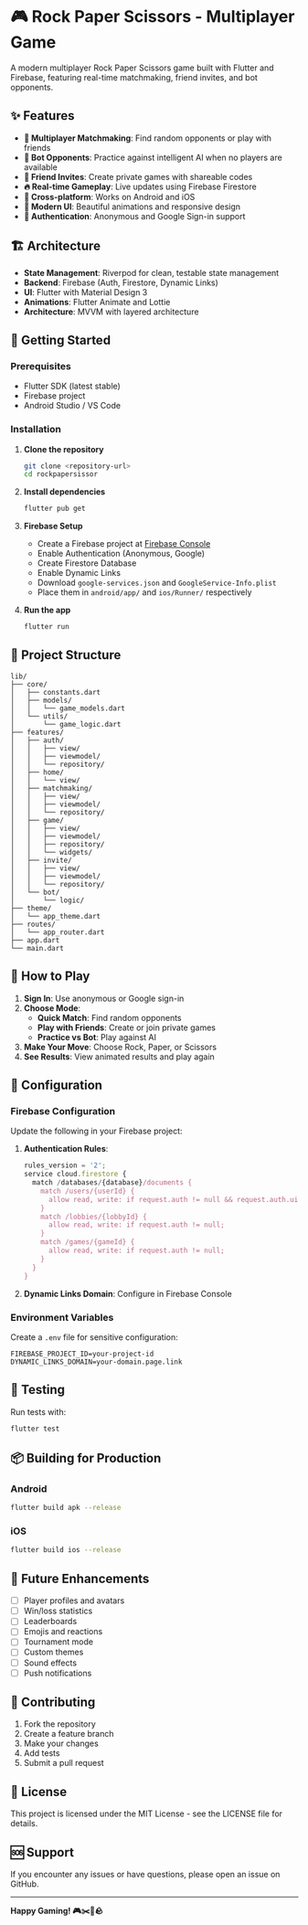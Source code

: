 # 🎮 Rock Paper Scissors - Multiplayer Game

A modern multiplayer Rock Paper Scissors game built with Flutter and Firebase, featuring real-time matchmaking, friend invites, and bot opponents.

## ✨ Features

- **🎯 Multiplayer Matchmaking**: Find random opponents or play with friends
- **🤖 Bot Opponents**: Practice against intelligent AI when no players are available
- **👥 Friend Invites**: Create private games with shareable codes
- **🔥 Real-time Gameplay**: Live updates using Firebase Firestore
- **📱 Cross-platform**: Works on Android and iOS
- **🎨 Modern UI**: Beautiful animations and responsive design
- **🔐 Authentication**: Anonymous and Google Sign-in support

## 🏗️ Architecture

- **State Management**: Riverpod for clean, testable state management
- **Backend**: Firebase (Auth, Firestore, Dynamic Links)
- **UI**: Flutter with Material Design 3
- **Animations**: Flutter Animate and Lottie
- **Architecture**: MVVM with layered architecture

## 🚀 Getting Started

### Prerequisites

- Flutter SDK (latest stable)
- Firebase project
- Android Studio / VS Code

### Installation

1. **Clone the repository**
   ```bash
   git clone <repository-url>
   cd rockpapersissor
   ```

2. **Install dependencies**
   ```bash
   flutter pub get
   ```

3. **Firebase Setup**
   - Create a Firebase project at [Firebase Console](https://console.firebase.google.com/)
   - Enable Authentication (Anonymous, Google)
   - Create Firestore Database
   - Enable Dynamic Links
   - Download `google-services.json` and `GoogleService-Info.plist`
   - Place them in `android/app/` and `ios/Runner/` respectively

4. **Run the app**
   ```bash
   flutter run
   ```

## 📁 Project Structure

```
lib/
├── core/
│   ├── constants.dart
│   ├── models/
│   │   └── game_models.dart
│   └── utils/
│       └── game_logic.dart
├── features/
│   ├── auth/
│   │   ├── view/
│   │   ├── viewmodel/
│   │   └── repository/
│   ├── home/
│   │   └── view/
│   ├── matchmaking/
│   │   ├── view/
│   │   ├── viewmodel/
│   │   └── repository/
│   ├── game/
│   │   ├── view/
│   │   ├── viewmodel/
│   │   ├── repository/
│   │   └── widgets/
│   ├── invite/
│   │   ├── view/
│   │   ├── viewmodel/
│   │   └── repository/
│   └── bot/
│       └── logic/
├── theme/
│   └── app_theme.dart
├── routes/
│   └── app_router.dart
├── app.dart
└── main.dart
```

## 🎯 How to Play

1. **Sign In**: Use anonymous or Google sign-in
2. **Choose Mode**:
   - **Quick Match**: Find random opponents
   - **Play with Friends**: Create or join private games
   - **Practice vs Bot**: Play against AI
3. **Make Your Move**: Choose Rock, Paper, or Scissors
4. **See Results**: View animated results and play again

## 🔧 Configuration

### Firebase Configuration

Update the following in your Firebase project:

1. **Authentication Rules**:
   ```javascript
   rules_version = '2';
   service cloud.firestore {
     match /databases/{database}/documents {
       match /users/{userId} {
         allow read, write: if request.auth != null && request.auth.uid == userId;
       }
       match /lobbies/{lobbyId} {
         allow read, write: if request.auth != null;
       }
       match /games/{gameId} {
         allow read, write: if request.auth != null;
       }
     }
   }
   ```

2. **Dynamic Links Domain**: Configure in Firebase Console

### Environment Variables

Create a `.env` file for sensitive configuration:
```
FIREBASE_PROJECT_ID=your-project-id
DYNAMIC_LINKS_DOMAIN=your-domain.page.link
```

## 🧪 Testing

Run tests with:
```bash
flutter test
```

## 📦 Building for Production

### Android
```bash
flutter build apk --release
```

### iOS
```bash
flutter build ios --release
```

## 🔮 Future Enhancements

- [ ] Player profiles and avatars
- [ ] Win/loss statistics
- [ ] Leaderboards
- [ ] Emojis and reactions
- [ ] Tournament mode
- [ ] Custom themes
- [ ] Sound effects
- [ ] Push notifications

## 🤝 Contributing

1. Fork the repository
2. Create a feature branch
3. Make your changes
4. Add tests
5. Submit a pull request

## 📄 License

This project is licensed under the MIT License - see the LICENSE file for details.

## 🆘 Support

If you encounter any issues or have questions, please open an issue on GitHub.

---

**Happy Gaming! 🎮✂️📄🪨**
